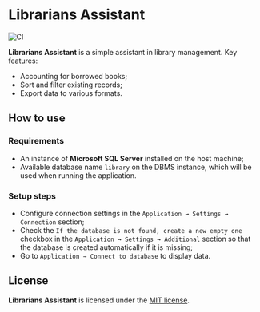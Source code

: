 # Librarians Assistant

![CI](https://github.com/SquaddieSnowball/LibrariansAssistant/actions/workflows/ci.yml/badge.svg)

**Librarians Assistant** is a simple assistant in library management. Key features:

- Accounting for borrowed books;
- Sort and filter existing records;
- Export data to various formats.

## How to use

### Requirements

- An instance of **Microsoft SQL Server** installed on the host machine;
- Available database name `library` on the DBMS instance, which will be used when running the application.

### Setup steps

- Configure connection settings in the `Application → Settings → Connection` section;
- Check the `If the database is not found, create a new empty one` checkbox in the `Application → Settings → Additional` section so that the database is created automatically if it is missing;
- Go to `Application → Connect to database` to display data.

## License

**Librarians Assistant** is licensed under the [MIT license](LICENSE.txt).
